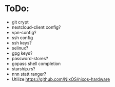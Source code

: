 # ToDo:
- git crypt
- nextcloud-client config?
- vpn-config?
- ssh config
- ssh keys?
- selinux?
- gpg keys?
- password-stores?
- gopass shell completion
- starship.rs?
- nnn statt ranger?
- Utilize https://github.com/NixOS/nixos-hardware
